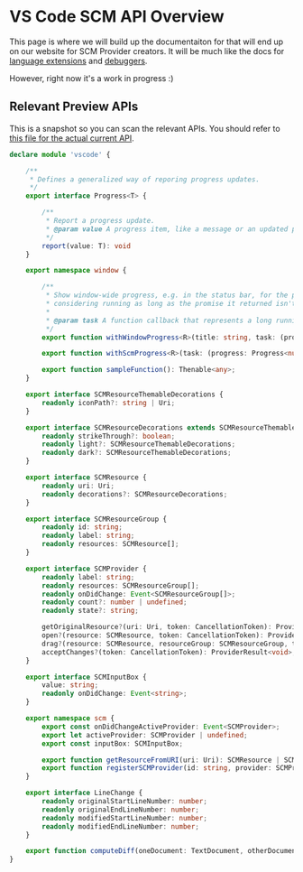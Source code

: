 # VS Code SCM API Overview

This page is where we will build up the documentaiton for that will end up on
our website for SCM Provider creators. It will be much like the docs for
[language extensions](http://code.visualstudio.com/docs/extensions/language-support)
and [debuggers](http://code.visualstudio.com/docs/extensionAPI/api-debugging).

However, right now it's a work in progress :)

## Relevant Preview APIs

This is a snapshot so you can scan the relevant APIs. You should refer to
[this file for the actual current API](https://raw.githubusercontent.com/Microsoft/vscode/master/src/vs/vscode.proposed.d.ts).

```TypeScript
declare module 'vscode' {

	/**
	 * Defines a generalized way of reporing progress updates.
	 */
	export interface Progress<T> {

		/**
		 * Report a progress update.
		 * @param value A progress item, like a message or an updated percentage value
		 */
		report(value: T): void
	}

	export namespace window {

		/**
		 * Show window-wide progress, e.g. in the status bar, for the provided task. The task is
		 * considering running as long as the promise it returned isn't resolved or rejected.
		 *
		 * @param task A function callback that represents a long running operation.
		 */
		export function withWindowProgress<R>(title: string, task: (progress: Progress<string>, token: CancellationToken) => Thenable<R>): Thenable<R>;

		export function withScmProgress<R>(task: (progress: Progress<number>) => Thenable<R>): Thenable<R>;

		export function sampleFunction(): Thenable<any>;
	}

	export interface SCMResourceThemableDecorations {
		readonly iconPath?: string | Uri;
	}

	export interface SCMResourceDecorations extends SCMResourceThemableDecorations {
		readonly strikeThrough?: boolean;
		readonly light?: SCMResourceThemableDecorations;
		readonly dark?: SCMResourceThemableDecorations;
	}

	export interface SCMResource {
		readonly uri: Uri;
		readonly decorations?: SCMResourceDecorations;
	}

	export interface SCMResourceGroup {
		readonly id: string;
		readonly label: string;
		readonly resources: SCMResource[];
	}

	export interface SCMProvider {
		readonly label: string;
		readonly resources: SCMResourceGroup[];
		readonly onDidChange: Event<SCMResourceGroup[]>;
		readonly count?: number | undefined;
		readonly state?: string;

		getOriginalResource?(uri: Uri, token: CancellationToken): ProviderResult<Uri>;
		open?(resource: SCMResource, token: CancellationToken): ProviderResult<void>;
		drag?(resource: SCMResource, resourceGroup: SCMResourceGroup, token: CancellationToken): ProviderResult<void>;
		acceptChanges?(token: CancellationToken): ProviderResult<void>;
	}

	export interface SCMInputBox {
		value: string;
		readonly onDidChange: Event<string>;
	}

	export namespace scm {
		export const onDidChangeActiveProvider: Event<SCMProvider>;
		export let activeProvider: SCMProvider | undefined;
		export const inputBox: SCMInputBox;

		export function getResourceFromURI(uri: Uri): SCMResource | SCMResourceGroup | undefined;
		export function registerSCMProvider(id: string, provider: SCMProvider): Disposable;
	}

	export interface LineChange {
		readonly originalStartLineNumber: number;
		readonly originalEndLineNumber: number;
		readonly modifiedStartLineNumber: number;
		readonly modifiedEndLineNumber: number;
	}

	export function computeDiff(oneDocument: TextDocument, otherDocument: TextDocument): Thenable<LineChange[]>;
}
```

